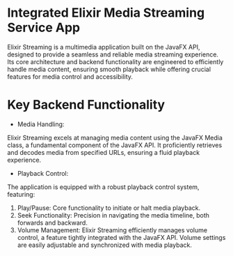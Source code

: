 # Integrated Elixir Media Streaming Service App
Elixir Streaming is a multimedia application built on the JavaFX API, designed to provide a seamless and reliable media streaming experience. Its core architecture and backend functionality are engineered to efficiently handle media content, ensuring smooth playback while offering crucial features for media control and accessibility.

# Key Backend Functionality
- Media Handling:

Elixir Streaming excels at managing media content using the JavaFX Media class, a fundamental component of the JavaFX API. It proficiently retrieves and decodes media from specified URLs, ensuring a fluid playback experience.
- Playback Control:

The application is equipped with a robust playback control system, featuring:
  1. Play/Pause: Core functionality to initiate or halt media playback.
  2. Seek Functionality: Precision in navigating the media timeline, both forwards and backward.
  3. Volume Management: Elixir Streaming efficiently manages volume control, a feature tightly integrated with the JavaFX API. Volume settings are easily adjustable and synchronized with media playback.


